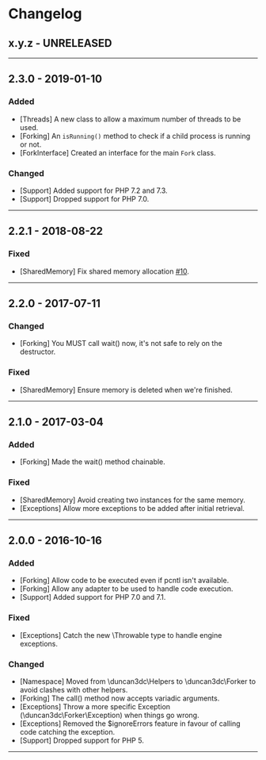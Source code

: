 Changelog
=========

## x.y.z - UNRELEASED

--------

## 2.3.0 - 2019-01-10

### Added

* [Threads] A new class to allow a maximum number of threads to be used.
* [Forking] An `isRunning()` method to check if a child process is running or not.
* [ForkInterface] Created an interface for the main `Fork` class.

### Changed

* [Support] Added support for PHP 7.2 and 7.3.
* [Support] Dropped support for PHP 7.0.

--------

## 2.2.1 - 2018-08-22

### Fixed

* [SharedMemory] Fix shared memory allocation [#10](https://github.com/duncan3dc/fork-helper/pull/10).

--------

## 2.2.0 - 2017-07-11

### Changed

* [Forking] You MUST call wait() now, it's not safe to rely on the destructor.

### Fixed

* [SharedMemory] Ensure memory is deleted when we're finished.

--------

## 2.1.0 - 2017-03-04

### Added

* [Forking] Made the wait() method chainable.

### Fixed

* [SharedMemory] Avoid creating two instances for the same memory.
* [Exceptions] Allow more exceptions to be added after initial retrieval.

--------

## 2.0.0 - 2016-10-16

### Added

* [Forking] Allow code to be executed even if pcntl isn't available.
* [Forking] Allow any adapter to be used to handle code execution.
* [Support] Added support for PHP 7.0 and 7.1.

### Fixed

* [Exceptions] Catch the new \Throwable type to handle engine exceptions.

### Changed

* [Namespace] Moved from \duncan3dc\Helpers to \duncan3dc\Forker to avoid clashes with other helpers.
* [Forking] The call() method now accepts variadic arguments.
* [Exceptions] Throw a more specific Exception (\duncan3dc\Forker\Exception) when things go wrong.
* [Exceptions] Removed the $ignoreErrors feature in favour of calling code catching the exception.
* [Support] Dropped support for PHP 5.

--------
